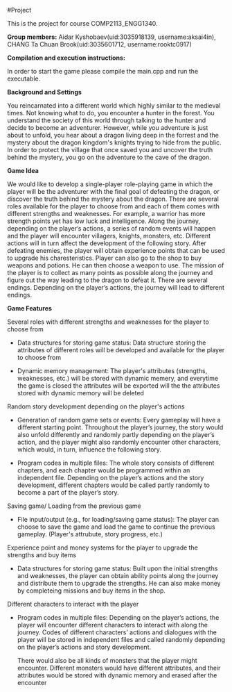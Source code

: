 #Project

This is the project for course COMP2113_ENGG1340.

**Group members:** Aidar Kyshobaev(uid:3035918139, username:aksai4in), CHANG Ta Chuan Brook(uid:3035601712, username:rooktc0917) 

**Compilation and execution instructions:**

In order to start the game please compile the main.cpp and run the executable.

**Background and Settings**

You reincarnated into a different world which highly similar to the medieval times. Not knowing what to do, you encounter a hunter in the forest. You understand the society of this world through talking to the hunter and decide to become an adventurer. However, while you adventure is just about to unfold, you hear about a dragon living deep in the forrest and the mystery about the dragon kingdom's knights trying to hide from the public. In order to protect the village that once saved you and uncover the truth behind the  mystery, you go on the adventure to the cave of the dragon.

**Game Idea**

We would like to develop a single-player role-playing game in which the player will be the adventurer with the final goal of defeating the dragon, or discover the truth behind the mystery about the dragon. There are several roles available for the player to choose from and each of them comes with different strengths and weaknesses. For example, a warrior has more strength points yet has low luck and intelligence. Along the journey, depending on the player’s actions, a series of random events will happen and the player will encounter villagers, knights, monsters, etc. Different actions will in turn affect the development of the following story. After defeating enemies, the player will obtain experience points that can be used to upgrade his charesteristics. Player can also go to the shop to buy weapons and potions. He can then choose a weapon to use. The mission of the player is to collect as many points as possible along the journey and figure out the way leading to the dragon to defeat it. There are several endings. Depending on the player’s actions, the journey will lead to different endings.

**Game Features**

Several roles with different strengths and weaknesses for the player to choose from
  - Data structures for storing game status:
    Data structure storing the attributes of different roles will be developed and available for the player to choose from

  - Dynamic memory management:
    The player's attributes (strengths, weaknesses, etc.) will be stored with dynamic memery, and everytime the game is closed the attributes will be exported will the the attributes stored with dynamic memory will be deleted

Random story development depending on the player's actions
  - Generation of random game sets or events:
    Every gameplay will have a different starting point. Throughout the player’s journey, the story would also unfold differently and randomly partly depending on the player’s action, and the player might also randomly encounter other characters, which would, in turn, influence the following story.

  - Program codes in multiple files:
    The whole story consists of different chapters, and each chapter would be programmed within an independent file. Depending on the player’s actions and the story development, different chapters would be called partly randomly to become a part of the player’s story.

Saving game/ Loading from the previous game
  - File input/output (e.g., for loading/saving game status):
    The player can choose to save the game and load the game to continue the previous gameplay. (Player's attrubute, story progress, etc.)

Experience point and money systems for the player to upgrade the strengths and buy items
  - Data structures for storing game status:
    Built upon the initial strengths and weaknesses, the player can obtain ability points along the journey and distribute them to upgrade the strengths. He can also make money by completeing missions and buy items in the shop.

Different characters to interact with the player
  - Program codes in multiple files:
    Depending on the player’s actions, the player will encounter different characters to interact with along the journey. Codes of different characters’ actions and  dialogues with the player will be stored in independent files and called randomly depending on the player’s actions and story development.

    There would also be all kinds of monsters that the player might encounter. Different monsters would have different attributes, and their attributes would be stored with dynamic memory and erased after the encounter

  



